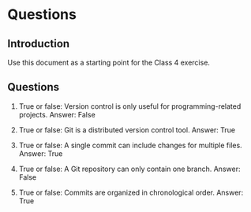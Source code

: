 # Questions

## Introduction
Use this document as a starting point for the Class 4 exercise.

## Questions
1. True or false: Version control is only useful for programming-related projects.
Answer: False

2. True or false: Git is a distributed version control tool.
Answer: True

3. True or false: A single commit can include changes for multiple files.
Answer: True

4. True or false: A Git repository can only contain one branch.
Answer: False

5. True or false: Commits are organized in chronological order.
Answer: True